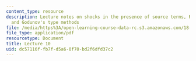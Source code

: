 ```yaml
---
content_type: resource
description: Lecture notes on shocks in the presence of source terms, Riemann problems,
  and Godunov's type methods
file: /media/https%3A/open-learning-course-data-rc.s3.amazonaws.com/18-306-advanced-partial-differential-equations-with-applications-fall-2009/dc57116ffb7fd5a60f70bd2f6dfd37c2_MIT18_306f09_lec10.pdf
file_type: application/pdf
resourcetype: Document
title: Lecture 10
uid: dc57116f-fb7f-d5a6-0f70-bd2f6dfd37c2
---
```

